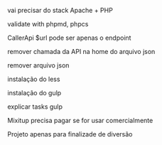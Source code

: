 vai precisar do stack Apache + PHP

validate with phpmd, phpcs

CallerApi
	$url pode ser apenas o endpoint

remover chamada da API na home do arquivo json

remover arquivo json

instalação do less

instalação do gulp

explicar tasks gulp

Mixitup precisa pagar se for usar comercialmente

Projeto apenas para finalizade de diversão